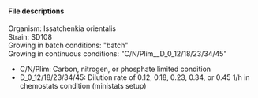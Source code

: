 #### File descriptions
Organism: Issatchenkia orientalis<br>
Strain: SD108<br>
Growing in batch conditions: "batch"<br>
Growing in continuous conditions: "C/N/Plim__D_0_12/18/23/34/45"<br>
* C/N/Plim: Carbon, nitrogen, or phosphate limited condition
* D_0_12/18/23/34/45: Dilution rate of 0.12, 0.18, 0.23, 0.34, or 0.45 1/h in chemostats condition (ministats setup)
